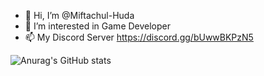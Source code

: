 - 👋 Hi, I’m @Miftachul-Huda
- 👀 I’m interested in Game Developer
- 📫 My Discord Server https://discord.gg/bUwwBKPzN5
  
![Anurag's GitHub stats](https://github-readme-stats.vercel.app/api?username=Miftachul-Huda&show_icons=true&theme=dracula&locale=id&show=reviews,discussions_started,discussions_answered,prs_merged,prs_merged_percentage)

<!---
Miftachul-Huda/Miftachul-Huda is a ✨ special ✨ repository because its `README.md` (this file) appears on your GitHub profile.
You can click the Preview link to take a look at your changes.
--->
